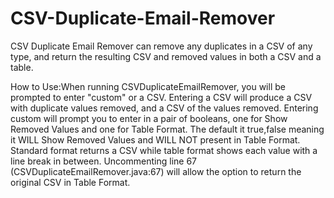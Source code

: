 # CSV-Duplicate-Email-Remover
CSV Duplicate Email Remover can remove any duplicates in a CSV of any type, and return the resulting CSV and removed values in both a CSV and a table.


How to Use:When running CSVDuplicateEmailRemover, you will be prompted to enter "custom" or a CSV.
Entering a CSV will produce a CSV with duplicate values removed, and a CSV of the values removed.
Entering custom will prompt you to enter in a pair of booleans, one for Show Removed Values and one for Table Format.
The default it true,false meaning it WILL Show Removed Values and WILL NOT present in Table Format.
Standard format returns a CSV while table format shows each value with a line break in between.
Uncommenting line 67 (CSVDuplicateEmailRemover.java:67) will allow the option to return the original CSV in Table Format.
